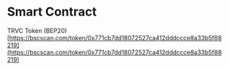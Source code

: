# Smart Contract

TRVC Token \(BEP20\)  
[https://bscscan.com/token/0x771cb7dd18072527ca412dddccce8a33b5f88219](https://bscscan.com/token/0x771cb7dd18072527ca412dddccce8a33b5f88219)





